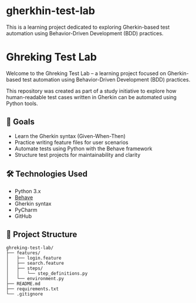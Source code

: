 # gherkhin-test-lab
This is a learning project dedicated to exploring Gherkin-based test automation using Behavior-Driven Development (BDD) practices.

# Ghreking Test Lab

Welcome to the Ghreking Test Lab – a learning project focused on Gherkin-based test automation using Behavior-Driven Development (BDD) practices.

This repository was created as part of a study initiative to explore how human-readable test cases written in Gherkin can be automated using Python tools.

## 🧪 Goals

- Learn the Gherkin syntax (Given-When-Then)
- Practice writing feature files for user scenarios
- Automate tests using Python with the Behave framework
- Structure test projects for maintainability and clarity

## 🛠 Technologies Used

- Python 3.x
- [Behave](https://behave.readthedocs.io/en/stable/)
- Gherkin syntax
- PyCharm
- GitHub

## 📁 Project Structure

```under uploading
ghreking-test-lab/
├── features/
│   ├── login.feature
│   ├── search.feature
│   ├── steps/
│   │   └── step_definitions.py
│   └── environment.py
├── README.md
├── requirements.txt
└── .gitignore
